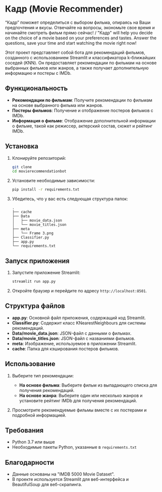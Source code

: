 # Кадр (Movie Recommender)
“Кадр” поможет определиться с выбором фильма, опираясь на Ваши предпочтения и вкусы. Отвечайте на вопросы, экономьте свое время и начинайте смотреть фильм прямо сейчас! / "Кадр" will help you decide on the choice of a movie based on your preferences and tastes. Answer the questions, save your time and start watching the movie right now!

Этот проект представляет собой бота для рекомендаций фильмов, созданного с использованием Streamlit и классификатора k-ближайших соседей (KNN). Он предоставляет рекомендации по фильмам на основе выбранных фильмов или жанров, а также получает дополнительную информацию и постеры с IMDb.

## Функциональность

- **Рекомендации по фильмам**: Получите рекомендации по фильмам на основе выбранного фильма или жанров.
- **Постеры фильмов**: Получение и отображение постеров фильмов с IMDb.
- **Информация о фильме**: Отображение дополнительной информации о фильме, такой как режиссер, актерский состав, сюжет и рейтинг IMDb.

## Установка

1. Клонируйте репозиторий:
    ```bash
    git clone 
    cd movierecommendationbot
    ```

2. Установите необходимые зависимости:
    ```bash
    pip install -r requirements.txt
    ```

3. Убедитесь, что у вас есть следующая структура папок:
    ```
    .
    ├── cache
    ├── Data
    │   ├── movie_data.json
    │   └── movie_titles.json
    ├── meta
    │   └── Frame 3.png
    ├── Classifier.py
    ├── app.py
    └── requirements.txt
    ```

## Запуск приложения

1. Запустите приложение Streamlit:
    ```bash
    streamlit run app.py
    ```

2. Откройте браузер и перейдите по адресу `http://localhost:8501`.

## Структура файлов

- **app.py**: Основной файл приложения, содержащий код Streamlit.
- **Classifier.py**: Содержит класс KNearestNeighbours для системы рекомендаций.
- **Data/movie_data.json**: JSON-файл с данными о фильмах.
- **Data/movie_titles.json**: JSON-файл с названиями фильмов.
- **meta**: Изображение, используемое в приложении Streamlit.
- **cache**: Папка для кэширования постеров фильмов.

## Использование

1. Выберите тип рекомендации:
    - **На основе фильма**: Выберите фильм из выпадающего списка для получения рекомендаций.
    - **На основе жанра**: Выберите один или несколько жанров и установите рейтинг IMDb для получения рекомендаций.

2. Просмотрите рекомендуемые фильмы вместе с их постерами и подробной информацией.

## Требования

- Python 3.7 или выше
- Необходимые пакеты Python, указанные в `requirements.txt`





## Благодарности

- Данные основаны на "IMDB 5000 Movie Dataset".
- В проекте используется Streamlit для веб-интерфейса и BeautifulSoup для веб-скрапинга.

